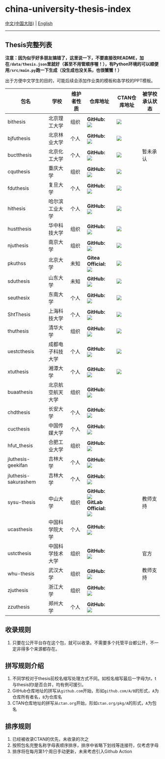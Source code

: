 # china-university-thesis-index

[中文(中国大陆)](README-zh-CN.md) | [English](README-en-US.md)

---

## Thesis完整列表

**注意：因为似乎好多朋友搞错了，这里说一下，不要直接改README，加在`/data/thesis.json`里就好（甚至不用管顺序喔！），有Python环境的可以顺便用`/src/main.py`跑一下生成（没生成也没关系，也很蟹蟹！）**

出于方便中文学生的目的，可能后续会添加作业类的模板和各学校的PPT模板。

<!-- MARKDOWN_TABLE BEGIN -->
<!-- WARNING: THIS TABLE IS MAINTAINED BY PROGRAMME, YOU SHOULD ADD DATA TO COLLECTION JSON -->
| 包名 | 学校 | 维护者性质 | 仓库地址 | CTAN仓库地址 | 被学校承认状态 |
| - | - | - | - | - | - |
| bithesis | 北京理工大学 | 组织 | <div><b>GitHub:</b><br/>![](https://img.shields.io/badge/BITNP%2FBIThesis-blue?logo=github&link=https%3A%2F%2Fgithub.com%2FBITNP%2FBIThesis)</div> | ![](https://img.shields.io/badge/ctan-bithesis-lightgray?link=https%3A%2F%2Fctan.org%2Fpkg%2Fbithesis) |  |
| bjfuthesis | 北京林业大学 | 个人 | <div><b>GitHub:</b><br/>![](https://img.shields.io/badge/bjfu--projects%2Fbjfuthesis-green?logo=github&link=https%3A%2F%2Fgithub.com%2Fbjfu--projects%2Fbjfuthesis)</div> | ![](https://img.shields.io/badge/ctan-bjfuthesis-lightgray?link=https%3A%2F%2Fctan.org%2Fpkg%2Fbjfuthesis) |  |
| buctthesis | 北京化工大学 | 个人 | <div><b>GitHub:</b><br/>![](https://img.shields.io/badge/Miracle0565%2Fbuctthesis-green?logo=github&link=https%3A%2F%2Fgithub.com%2FMiracle0565%2Fbuctthesis)</div> | ![](https://img.shields.io/badge/ctan-buctthesis-lightgray?link=https%3A%2F%2Fctan.org%2Fpkg%2Fbuctthesis) | 暂未承认 |
| cquthesis | 重庆大学 | 组织 | <div><b>GitHub:</b><br/>![](https://img.shields.io/badge/nanmu42%2FCQUThesis-blue?logo=github&link=https%3A%2F%2Fgithub.com%2Fnanmu42%2FCQUThesis)</div> | ![](https://img.shields.io/badge/ctan-cquthesis-lightgray?link=https%3A%2F%2Fctan.org%2Fpkg%2Fcquthesis) |  |
| fduthesis | 复旦大学 | 个人 | <div><b>GitHub:</b><br/>![](https://img.shields.io/badge/stone--zeng%2Ffduthesis-green?logo=github&link=https%3A%2F%2Fgithub.com%2Fstone--zeng%2Ffduthesis)</div> | ![](https://img.shields.io/badge/ctan-fduthesis-lightgray?link=https%3A%2F%2Fctan.org%2Fpkg%2Ffduthesis) |  |
| hithesis | 哈尔滨工业大学 | 个人 | <div><b>GitHub:</b><br/>![](https://img.shields.io/badge/dustincys%2Fhithesis-green?logo=github&link=https%3A%2F%2Fgithub.com%2Fdustincys%2Fhithesis)</div> | ![](https://img.shields.io/badge/ctan-hithesis-lightgray?link=https%3A%2F%2Fctan.org%2Fpkg%2Fhithesis) |  |
| hustthesis | 华中科技大学 | 组织 | <div><b>GitHub:</b><br/>![](https://img.shields.io/badge/hust--latex%2Fhustthesis-blue?logo=github&link=https%3A%2F%2Fgithub.com%2Fhust--latex%2Fhustthesis)</div> | ![](https://img.shields.io/badge/ctan-hustthesis-lightgray?link=https%3A%2F%2Fctan.org%2Fpkg%2Fhustthesis) |  |
| njuthesis | 南京大学 | 组织 | <div><b>GitHub:</b><br/>![](https://img.shields.io/badge/nju--lug%2FNJUThesis-blue?logo=github&link=https%3A%2F%2Fgithub.com%2Fnju--lug%2FNJUThesis)</div> | ![](https://img.shields.io/badge/ctan-njuthesis-lightgray?link=https%3A%2F%2Fctan.org%2Fpkg%2Fnjuthesis) |  |
| pkuthss | 北京大学 | 未知 | <div><b>Gitea Official:</b><br/>![](https://img.shields.io/badge/CasperVector%2Fpkuthss-red?logo=gitea&link=https%3A%2F%2Fgithub.com%2FCasperVector%2Fpkuthss)</div> | ![](https://img.shields.io/badge/ctan-pkuthss-lightgray?link=https%3A%2F%2Fctan.org%2Fpkg%2Fpkuthss) |  |
| sduthesis | 山东大学 | 未知 | <div><b>GitHub:</b><br/>![](https://img.shields.io/badge/Liam0205%2Fsduthesis-red?logo=github&link=https%3A%2F%2Fgithub.com%2FLiam0205%2Fsduthesis)</div> | ![](https://img.shields.io/badge/ctan-sduthesis-lightgray?link=https%3A%2F%2Fctan.org%2Fpkg%2Fsduthesis) |  |
| seuthesix | 东南大学 | 个人 | <div><b>GitHub:</b><br/>![](https://img.shields.io/badge/zhimengfan1990%2Fseuthesix-green?logo=github&link=https%3A%2F%2Fgithub.com%2Fzhimengfan1990%2Fseuthesix)</div> | ![](https://img.shields.io/badge/ctan-seuthesix-lightgray?link=https%3A%2F%2Fctan.org%2Fpkg%2Fseuthesix) |  |
| ShtThesis | 上海科技大学 | 个人 | <div><b>GitHub:</b><br/>![](https://img.shields.io/badge/lirundong%2Fshtthesis-green?logo=github&link=https%3A%2F%2Fgithub.com%2Flirundong%2Fshtthesis)</div> | ![](https://img.shields.io/badge/ctan-shtthesis-lightgray?link=https%3A%2F%2Fctan.org%2Fpkg%2Fshtthesis) |  |
| thuthesis | 清华大学 | 组织 | <div><b>GitHub:</b><br/>![](https://img.shields.io/badge/tuna%2Fthuthesis-blue?logo=github&link=https%3A%2F%2Fgithub.com%2Ftuna%2Fthuthesis)</div> | ![](https://img.shields.io/badge/ctan-thuthesis-lightgray?link=https%3A%2F%2Fctan.org%2Fpkg%2Fthuthesis) |  |
| uestcthesis | 成都电子科技大学 | 个人 | <div><b>GitHub:</b><br/>![](https://img.shields.io/badge/shifujun%2FUESTCthesis-green?logo=github&link=https%3A%2F%2Fgithub.com%2Fshifujun%2FUESTCthesis)</div> | ![](https://img.shields.io/badge/ctan-uestcthesis-lightgray?link=https%3A%2F%2Fctan.org%2Fpkg%2Fuestcthesis) |  |
| xtuthesis | 湘潭大学 | 个人 | <div><b>GitHub:</b><br/>![](https://img.shields.io/badge/MrDongdongLin%2Fxtuthesis-green?logo=github&link=https%3A%2F%2Fgithub.com%2FMrDongdongLin%2Fxtuthesis)</div> | ![](https://img.shields.io/badge/ctan-xtuthesis-lightgray?link=https%3A%2F%2Fctan.org%2Fpkg%2Fxtuthesis) |  |
| buaathesis | 北京航空航天大学 | 组织 | <div><b>GitHub:</b><br/>![](https://img.shields.io/badge/BHOSC%2FBUAAthesis-blue?logo=github&link=https%3A%2F%2Fgithub.com%2FBHOSC%2FBUAAthesis)</div> |  |  |
| chdthesis | 长安大学 | 个人 | <div><b>GitHub:</b><br/>![](https://img.shields.io/badge/xiaoleeza%2Fchdthesis-green?logo=github&link=https%3A%2F%2Fgithub.com%2Fxiaoleeza%2Fchdthesis)</div> |  |  |
| cucthesis | 中国传媒大学 | 个人 | <div><b>GitHub:</b><br/>![](https://img.shields.io/badge/YunYouJun%2Fcucthesis-green?logo=github&link=https%3A%2F%2Fgithub.com%2FYunYouJun%2Fcucthesis)</div> |  |  |
| hfut_thesis | 合肥工业大学 | 组织 | <div><b>GitHub:</b><br/>![](https://img.shields.io/badge/HFUTTUG%2FHFUT_Thesis-blue?logo=github&link=https%3A%2F%2Fgithub.com%2FHFUTTUG%2FHFUT_Thesis)</div> |  |  |
| jluthesis-geekifan | 吉林大学 | 个人 | <div><b>GitHub:</b><br/>![](https://img.shields.io/badge/geekifan%2Fjluthesis-green?logo=github&link=https%3A%2F%2Fgithub.com%2Fgeekifan%2Fjluthesis)</div> |  |  |
| jluthesis-sakurashem | 吉林大学 | 个人 | <div><b>GitHub:</b><br/>![](https://img.shields.io/badge/Sakura--shem%2FJLUThesis-green?logo=github&link=https%3A%2F%2Fgithub.com%2FSakura--shem%2FJLUThesis)</div> |  |  |
| sysu-thesis | 中山大学 | 组织 | <div><b>GitHub:</b><br/>![](https://img.shields.io/badge/SYSU--SCC%2Fsysu--thesis-blue?logo=github&link=https%3A%2F%2Fgithub.com%2FSYSU--SCC%2Fsysu--thesis)<br/><b>GitLab Official:</b><br/>![](https://img.shields.io/badge/sysu--gitlab%2Flatex--group-blue?logo=gitlab&link=https%3A%2F%2Fgithub.com%2Fsysu--gitlab%2Flatex--group)</div> |  | 教师支持 |
| ucasthesis | 中国科学院大学 | 个人 | <div><b>GitHub:</b><br/>![](https://img.shields.io/badge/mohuangrui%2Fucasthesis-green?logo=github&link=https%3A%2F%2Fgithub.com%2Fmohuangrui%2Fucasthesis)</div> |  |  |
| ustcthesis | 中国科学技术大学 | 组织 | <div><b>GitHub:</b><br/>![](https://img.shields.io/badge/ustctug%2Fustcthesis-blue?logo=github&link=https%3A%2F%2Fgithub.com%2Fustctug%2Fustcthesis)</div> |  | 官方 |
| whu-thesis | 武汉大学 | 组织 | <div><b>GitHub:</b><br/>![](https://img.shields.io/badge/whutug%2Fwhu--thesis-blue?logo=github&link=https%3A%2F%2Fgithub.com%2Fwhutug%2Fwhu--thesis)</div> |  | 教师支持 |
| zjuthesis | 浙江大学 | 组织 | <div><b>GitHub:</b><br/>![](https://img.shields.io/badge/TheNetAdmin%2Fzjuthesis-blue?logo=github&link=https%3A%2F%2Fgithub.com%2FTheNetAdmin%2Fzjuthesis)</div> |  |  |
| zzuthesis | 郑州大学 | 个人 | <div><b>GitHub:</b><br/>![](https://img.shields.io/badge/tuxify%2Fzzuthesis-green?logo=github&link=https%3A%2F%2Fgithub.com%2Ftuxify%2Fzzuthesis)</div> |  |  |

<!-- MARKDOWN_TABLE END -->

## 收录规则

1. 只要在公开平台存在这个包，就可以收录。不需要多个托管平台都公开，不一定非得多个来源都存在。

## 拼写规则介绍

1. 不同学校对于thesis前校名缩写处理方式不同。如校名缩写最后一字母为t，t与thesis的t是否合并，均有例可援引。
2. GitHub仓库地址的拼写从```github.com```开始，形如```github.com/A/B```的形式，```A```为仓库所有者名，```B```为仓库名
3. CTAN仓库地址的拼写从```ctan.org```开始，形如```ctan.org/pkg/A```的形式，```A```为包名

## 排序规则

1. 已经被收录CTAN的优先，未收录的次之
2. 按照包名完整名称字母表顺序排序，排序中省略下划线等连接符，仅考虑字母
3. 排序将在每月第1个周日手动更新，未来考虑引入Github Action
